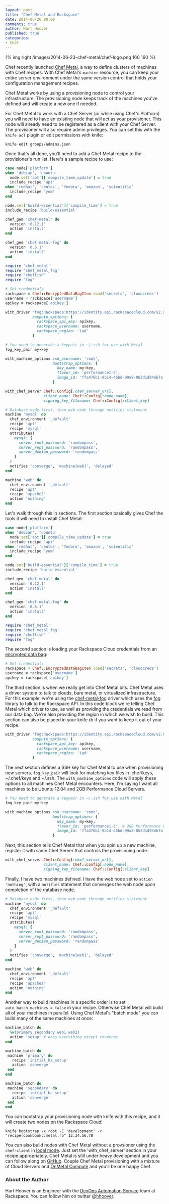 ```yaml
---
layout: post
title: "Chef Metal and Rackspace"
date: 2014-06-26 08:00
comments: true
author: Hart Hoover
published: true
categories: 
- Chef
---
```

{% img right /images/2014-06-23-chef-metal/chef-logo.png 160 160 %}

Chef recently launched [Chef Metal][1], a way to define clusters of machines with
Chef recipes. With Chef Metal's `machine` resource, you can keep your entire
server environment under the same version control that holds your configuration
management recipes.
<!-- more -->
Chef Metal works by using a provisioning node to control your infrastructure. The
provisioning node keeps track of the machines you've defined and will create a
new one if needed.

For Chef Metal to work with a Chef Server (or while using Chef's Platform) you
will need to have an existing node that will act as your provisioner. This node
will already need to be registered as a client with your Chef Server. The
provisioner will also require admin privileges. You can set this with the
`knife acl` plugin or edit permissions with knife:

`knife edit groups/admins.json`

Once that's all done, you'll need to add a Chef Metal recipe to the
provisioner's run list. Here's a sample recipe to use:

```ruby
case node['platform']
when 'debian', 'ubuntu'
  node.set['apt']['compile_time_update'] = true
  include_recipe 'apt'
when 'redhat', 'centos', 'fedora', 'amazon', 'scientific'
  include_recipe 'yum'
end

node.set['build-essential']['compile_time'] = true
include_recipe 'build-essential'

chef_gem 'chef-metal' do
  version '0.12.1'
  action 'install'
end

chef_gem 'chef-metal-fog' do
  version '0.6.1'
  action 'install'
end

require 'chef_metal'
require 'chef_metal_fog'
require 'cheffish'
require 'fog'

# Get credentials
rackspace = Chef::EncryptedDataBagItem.load('secrets', 'cloudcreds')
username = rackspace['username']
apikey = rackspace['apikey']

with_driver 'fog:Rackspace:https://identity.api.rackspacecloud.com/v2.0',
            compute_options: {
              rackspace_api_key: apikey,
              rackspace_username: username,
              rackspace_region: 'iad'
            }

# You need to generate a keypair in ~/.ssh for use with Metal
fog_key_pair my-key

with_machine_options ssh_username: 'root',
                     bootstrap_options: {
                       key_name: my-key,
                       flavor_id: 'performance1-2',
                       image_id: 'ffa476b1-9b14-46bd-99a8-862d1d94eb7a'
                     }

with_chef_server Chef::Config[:chef_server_url],
                 client_name: Chef::Config[:node_name],
                 signing_key_filename: Chef::Config[:client_key]

# Database node first, then web node through notifies statement
machine 'mysql' do
  chef_environment '_default'
  recipe 'apt'
  recipe 'mysql'
  attributes(
    mysql: {
      server_root_password: 'randompass',
      server_repl_password: 'randompass',
      server_debian_password: 'randompass'
    }
  )
  notifies 'converge', 'machine[web]', 'delayed'
end

machine 'web' do
  chef_environment '_default'
  recipe 'apt'
  recipe 'apache2'
  action 'nothing'
end
```

Let's walk through this in sections. The first section basically gives Chef the
tools it will need to install Chef Metal:

```ruby
case node['platform']
when 'debian', 'ubuntu'
  node.set['apt']['compile_time_update'] = true
  include_recipe 'apt'
when 'redhat', 'centos', 'fedora', 'amazon', 'scientific'
  include_recipe 'yum'
end

node.set['build-essential']['compile_time'] = true
include_recipe 'build-essential'

chef_gem 'chef-metal' do
  version '0.12.1'
  action 'install'
end

chef_gem 'chef-metal-fog' do
  version '0.6.1'
  action 'install'
end

require 'chef_metal'
require 'chef_metal_fog'
require 'cheffish'
require 'fog'
```

The second section is loading your Rackspace Cloud credentials from an
[encrypted data bag][2]:

```ruby
# Get credentials
rackspace = Chef::EncryptedDataBagItem.load('secrets', 'cloudcreds')
username = rackspace['username']
apikey = rackspace['apikey']
```

The third section is when we really get into Chef Metal bits. Chef Metal uses a
driver system to talk to clouds, bare metal, or virtualized infrastructure. For
this example, we're using the [chef-metal-fog][3] driver which uses the [fog][4]
library to talk to the Rackspace API. In this code block we're telling Chef Metal
which driver to use, as well as providing the credentials we read from our data
bag. We're also providing the region in which we wish to build. This section can
also be placed in your knife.rb if you want to keep it out of your recipe.

```ruby
with_driver 'fog:Rackspace:https://identity.api.rackspacecloud.com/v2.0',
            compute_options: {
              rackspace_api_key: apikey,
              rackspace_username: username,
              rackspace_region: 'iad'
            }
```

The next section defines a SSH key for Chef Metal to use when provisioning
new servers. `fog_key_pair` will look for matching key files in .chef/keys,
~/.chef/keys and ~/.ssh. The `with_machine_options` code will apply these options
to all machines Chef Metal encounters. Here, I'm saying I want all machines to
be Ubuntu 12.04 and 2GB Performance Cloud Servers.

```ruby
# You need to generate a keypair in ~/.ssh for use with Metal
fog_key_pair my-key

with_machine_options ssh_username: 'root',
                     bootstrap_options: {
                       key_name: my-key,
                       flavor_id: 'performance1-2', # 2GB Performance Cloud
                       image_id: 'ffa476b1-9b14-46bd-99a8-862d1d94eb7a' # Ubuntu 12.04
                     }
```

Next, this section tells Chef Metal that when you spin up a new machine, register
it with same Chef Server that controls the provisioning node.

```ruby
with_chef_server Chef::Config[:chef_server_url],
                 client_name: Chef::Config[:node_name],
                 signing_key_filename: Chef::Config[:client_key]
```

Finally, I have two machines defined. I have the web node set to
`action 'nothing'`, with a `notifies` statement that converges the web node upon
completion of the database node.

```ruby
# Database node first, then web node through notifies statement
machine 'mysql' do
  chef_environment '_default'
  recipe 'apt'
  recipe 'mysql'
  attributes(
    mysql: {
      server_root_password: 'randompass',
      server_repl_password: 'randompass',
      server_debian_password: 'randompass'
    }
  )
  notifies 'converge', 'machine[web]', 'delayed'
end

machine 'web' do
  chef_environment '_default'
  recipe 'apt'
  recipe 'apache2'
  action 'nothing'
end
```

Another way to build machines in a specific order is to set `auto_batch_machines =
false` in your recipe. Otherwise Chef Metal will build all of your machines in
parallel. Using Chef Metal's "batch mode" you can build many of the same machines
at once:

```ruby
machine_batch do
  %w(primary secondary web1 web2)
  action 'setup' # does everything except converge
end

machine_batch do
 machine 'primary' do
   recipe 'initial_ha_setup'
   action 'converge'
 end
end

machine_batch do
 machine 'secondary' do
   recipe 'initial_ha_setup'
   action 'converge'
 end
end
```

You can bootstrap your provisioning node with knife with this recipe, and it will
create two nodes on the Rackspace Cloud!

`knife bootstrap -x root -E 'development' -r "recipe[cookbook::metal.rb" 12.34.56.78`

You can also build nodes with Chef Metal without a provsioner using the
`chef-client` in [local mode][5]. Just set the 'with_chef_server' section in your
recipe appropriately. Chef Metal is still under heavy development and you can
follow along on [GitHub][6]. Couple Chef Metal provisioning with a mixture of
Cloud Servers and [OnMetal Compute][7] and you'll be one happy Chef.

### About the Author

Hart Hoover is an Engineer with the [DevOps Automation Service][8] team at
Rackspace. You can follow him on twitter [@hhoover](http://twitter.com/hhoover).

[1]: http://www.getchef.com/blog/2014/03/04/chef-metal-0-2-release/
[2]: http://docs.opscode.com/chef/essentials_data_bags.html#encrypt-a-data-bag-item
[3]: https://github.com/opscode/chef-metal-fog
[4]: http://fog.io
[5]: http://www.getchef.com/blog/2014/06/24/from-solo-to-zero-migrating-to-chef-client-local-mode/
[6]: https://github.com/opscode/chef-metal
[7]: http://www.rackspace.com/cloud/servers/onmetal/
[8]: http://www.rackspace.com/devops/
